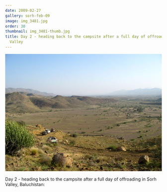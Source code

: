 ```yaml
---
date: 2009-02-27
gallery: sorh-feb-09
image: img_3481.jpg
order: 30
thumbnail: img_3481-thumb.jpg
title: Day 2 - heading back to the campsite after a full day of offroading in Sorh
  Valley
---
```


![Day 2 - heading back to the campsite after a full day of offroading in Sorh Valley](./img_3481.jpg)

Day 2 - heading back to the campsite after a full day of offroading in Sorh Valley, Baluchistan: